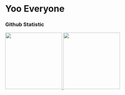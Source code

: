 # Yoo Everyone 

### Github Statistic
<p align="left">
<a href="https://github.com/BubbleXPrjct">
  <img height="180em" src="https://github-readme-stats-eight-theta.vercel.app/api?username=BubbleXPrjct&show_icons=true&theme=algolia&include_all_commits=true&count_private=true"/>  <img height="180em" src="https://github-readme-stats-eight-theta.vercel.app/api/top-langs/?username=BubbleXPrjct&layout=compact&langs_count=8&theme=algolia"/>

</a>
</p>
